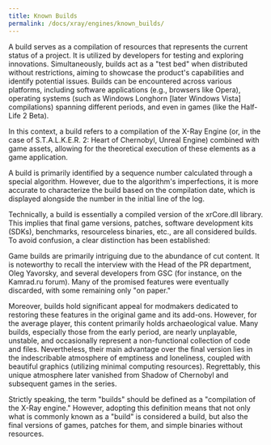 ```yaml
---
title: Known Builds
permalink: /docs/xray/engines/known_builds/
---
```


A build serves as a compilation of resources that represents the current status of a project. It is utilized by developers for testing and exploring innovations. Simultaneously, builds act as a "test bed" when distributed without restrictions, aiming to showcase the product's capabilities and identify potential issues. Builds can be encountered across various platforms, including software applications (e.g., browsers like Opera), operating systems (such as Windows Longhorn [later Windows Vista] compilations) spanning different periods, and even in games (like the Half-Life 2 Beta).

In this context, a build refers to a compilation of the X-Ray Engine (or, in the case of S.T.A.L.K.E.R. 2: Heart of Chernobyl, Unreal Engine) combined with game assets, allowing for the theoretical execution of these elements as a game application.

A build is primarily identified by a sequence number calculated through a special algorithm. However, due to the algorithm's imperfections, it is more accurate to characterize the build based on the compilation date, which is displayed alongside the number in the initial line of the log.

Technically, a build is essentially a compiled version of the xrCore.dll library. This implies that final game versions, patches, software development kits (SDKs), benchmarks, resourceless binaries, etc., are all considered builds. To avoid confusion, a clear distinction has been established:

Game builds are primarily intriguing due to the abundance of cut content. It is noteworthy to recall the interview with the Head of the PR department, Oleg Yavorsky, and several developers from GSC (for instance, on the Kamrad.ru forum). Many of the promised features were eventually discarded, with some remaining only "on paper."

Moreover, builds hold significant appeal for modmakers dedicated to restoring these features in the original game and its add-ons. However, for the average player, this content primarily holds archaeological value. Many builds, especially those from the early period, are nearly unplayable, unstable, and occasionally represent a non-functional collection of code and files. Nevertheless, their main advantage over the final version lies in the indescribable atmosphere of emptiness and loneliness, coupled with beautiful graphics (utilizing minimal computing resources). Regrettably, this unique atmosphere later vanished from Shadow of Chernobyl and subsequent games in the series.

Strictly speaking, the term "builds" should be defined as a "compilation of the X-Ray engine." However, adopting this definition means that not only what is commonly known as a "build" is considered a build, but also the final versions of games, patches for them, and simple binaries without resources.